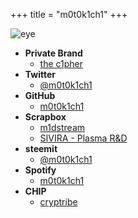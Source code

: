 +++
title = "m0t0k1ch1"
+++

![eye](/img/common/eye_256.png)

- __Private Brand__
  - [the c1pher](https://c1pher.network)
- __Twitter__
  - [@m0t0k1ch1](https://twitter.com/m0t0k1ch1)
- __GitHub__
  - [m0t0k1ch1](https://github.com/m0t0k1ch1)
- __Scrapbox__
  - [m1dstream](https://scrapbox.io/m0t0k1ch1)
  - [SIVIRA - Plasma R&D](https://scrapbox.io/sivira-plasma)
- __steemit__
  - [@m0t0k1ch1](https://steemit.com/@m0t0k1ch1)
- __Spotify__
  - [m0t0k1ch1](https://open.spotify.com/user/m0t0k1ch1)
- __CHIP__
  - [cryptribe](https://thechip.in/fanclubs/419)
